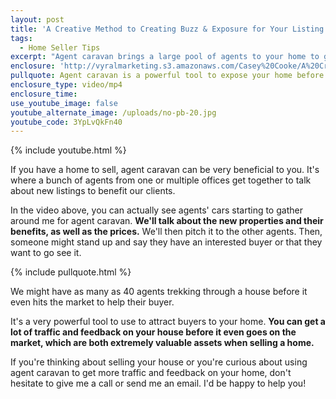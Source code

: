 ```yaml
---
layout: post
title: 'A Creative Method to Creating Buzz & Exposure for Your Listing'
tags:
  - Home Seller Tips
excerpt: "Agent caravan brings a large pool of agents to your home to give it exposure before even hitting the market. Here's how it works."
enclosure: 'http://vyralmarketing.s3.amazonaws.com/Casey%20Cooke/A%20Creative%20Method%20to%20Creative%20Buzz%20%2526%20Exposure%20for%20Your%20Listing.mp4'
pullquote: Agent caravan is a powerful tool to expose your home before even going on the market.
enclosure_type: video/mp4
enclosure_time:
use_youtube_image: false
youtube_alternate_image: /uploads/no-pb-20.jpg
youtube_code: 3YpLvQkFn40
---
```



{% include youtube.html %}

If you have a home to sell, agent caravan can be very beneficial to you. It's where a bunch of agents from one or multiple offices get together to talk about new listings to benefit our clients.

In the video above, you can actually see agents' cars starting to gather around me for agent caravan. **We'll talk about the new properties and their benefits, as well as the prices.** We'll then pitch it to the other agents. Then, someone might stand up and say they have an interested buyer or that they want to go see it.

{% include pullquote.html %}

We might have as many as 40 agents trekking through a house before it even hits the market to help their buyer.

It's a very powerful tool to use to attract buyers to your home. **You can get a lot of traffic and feedback on your house before it even goes on the market, which are both extremely valuable assets when selling a home.**

If you're thinking about selling your house or you're curious about using agent caravan to get more traffic and feedback on your home, don't hesitate to give me a call or send me an email. I'd be happy to help you!
